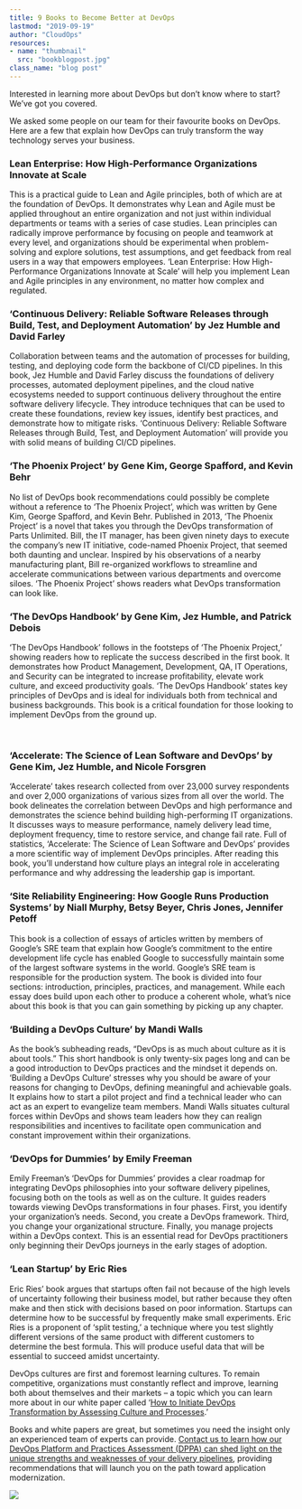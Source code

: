 ```yaml
---
title: 9 Books to Become Better at DevOps
lastmod: "2019-09-19"
author: "CloudOps"
resources:
- name: "thumbnail"
  src: "bookblogpost.jpg"
class_name: "blog post"
---
```



<p>Interested in learning more about DevOps but don’t know where to start? We’ve got you covered.</p> <p>We asked some people on our team for their favourite books on DevOps. Here are a few that explain how DevOps can truly transform the way technology serves your business.</p>

<div style="float: left; margin: 0px 20px 0px 0;" class="wp-block-image"> <img src="/images/blog/post/leanenterprise.png" alt="" class="wp-image-9694"></figure></div>

<h3><strong>Lean Enterprise: How High-Performance Organizations Innovate at Scale</strong></h3>

<p>This is a practical guide to Lean and Agile principles, both of which are at the foundation of DevOps. It demonstrates why Lean and Agile must be applied throughout an entire organization and not just within individual departments or teams with a series of case studies. Lean principles can radically improve performance by focusing on people and teamwork at every level, and organizations should be experimental when problem-solving and explore solutions, test assumptions, and get feedback from real users in a way that empowers employees. ‘Lean Enterprise: How High-Performance Organizations Innovate at Scale’ will help you implement Lean and Agile principles in any environment, no matter how complex and regulated.</p>

<div style="float: left; margin: 0px 20px 0px 0;" class="wp-block-image"> <img src="/images/blog/post/continuousdelivery.png" alt="" class="wp-image-9697"></figure></div>

<h3><strong>‘Continuous Delivery: Reliable Software Releases through Build, Test, and Deployment Automation’ by Jez Humble and David Farley&nbsp;</strong></h3>

<p>Collaboration between teams and the automation of processes for building, testing, and deploying code form the backbone of CI/CD pipelines. In this book, Jez Humble and David Farley discuss the foundations of delivery processes, automated deployment pipelines, and the cloud native ecosystems needed to support continuous delivery throughout the entire software delivery lifecycle. They introduce techniques that can be used to create these foundations, review key issues, identify best practices, and demonstrate how to mitigate risks. ‘Continuous Delivery: Reliable Software Releases through Build, Test, and Deployment Automation’ will provide you with solid means of building CI/CD pipelines.</p>

<div style="float: left; margin: 0px 20px 0px 0;" class="wp-block-image"> <img src="/images/blog/post/phoenixproject.png" alt="" class="wp-image-9701"></figure></div>

<h3><strong>‘The Phoenix Project’ by Gene Kim, George Spafford, and Kevin Behr</strong></h3>

<p>No list of DevOps book recommendations could possibly be complete without a reference to ‘The Phoenix Project’, which was written by Gene Kim, George Spafford, and Kevin Behr. Published in 2013, ‘The Phoenix Project’ is a novel that takes you through the DevOps transformation of Parts Unlimited. Bill, the IT manager, has been given ninety days to execute the company’s new IT initiative, code-named Phoenix Project, that seemed both daunting and unclear. Inspired by his observations of a nearby manufacturing plant, Bill re-organized workflows to streamline and accelerate communications between various departments and overcome siloes. ‘The Phoenix Project’ shows readers what DevOps transformation can look like.</p>

<div style="float: left; margin: 0px 20px 0px 0;" class="wp-block-image"> <img src="/images/blog/post/DevOpshandbook.png" alt="" class="wp-image-9703"></figure></div>

<h3><strong>‘The DevOps Handbook’ by Gene Kim, Jez Humble, and Patrick Debois</strong></h3>

<p>‘The DevOps Handbook’ follows in the footsteps of ‘The Phoenix Project,’ showing readers how to replicate the success described in the first book. It demonstrates how Product Management, Development, QA, IT Operations, and Security can be integrated to increase profitability, elevate work culture, and exceed productivity goals. ‘The DevOps Handbook’ states key principles of DevOps and is ideal for individuals both from technical and business backgrounds. This book is a critical foundation for those looking to implement DevOps from the ground up.</p>

<br>
<div style="float: left; margin: 0px 20px 0px 0;" class="wp-block-image"> <img src="/images/blog/post/acdeleratebook.png" alt="" class="wp-image-9705"></figure></div>

<h3><strong>‘Accelerate: The Science of Lean Software and DevOps’ by Gene Kim, Jez Humble, and Nicole Forsgren</strong></h3>

<p>‘Accelerate’ takes research collected from over 23,000 survey respondents and over 2,000 organizations of various sizes from all over the world. The book delineates the correlation between DevOps and high performance and demonstrates the science behind building high-performing IT organizations. It discusses ways to measure performance, namely delivery lead time, deployment frequency, time to restore service, and change fail rate. Full of statistics, ‘Accelerate: The Science of Lean Software and DevOps’ provides a more scientific way of implement DevOps principles. After reading this book, you’ll understand how culture plays an integral role in accelerating performance and why addressing the leadership gap is important.</p>

<div style="float: left; margin: 0px 20px 0px 0;" class="wp-block-image"> <img src="/images/blog/post/srebook.png" alt="" class="wp-image-9707"></figure></div>

<h3><strong>‘Site Reliability Engineering: How Google Runs Production Systems’ by Niall Murphy, Betsy Beyer, Chris Jones, Jennifer Petoff</strong></h3>

<p>This book is a collection of essays of articles written by members of Google’s SRE team that explain how Google’s commitment to the entire development life cycle has enabled Google to successfully maintain some of the largest software systems in the world. Google’s SRE team is responsible for the production system. The book is divided into four sections: introduction, principles, practices, and management. While each essay does build upon each other to produce a coherent whole, what’s nice about this book is that you can gain something by picking up any chapter.</p>

<div style="float: left; margin: 0px 20px 0px 0;" class="wp-block-image"> <img src="/images/blog/post/mandiwalls.png" alt="" class="wp-image-9709"></figure></div>

<h3><strong>‘Building a DevOps Culture’ by Mandi Walls</strong></h3>

<p>As the book’s subheading reads, “DevOps is as much about culture as it is about tools.” This short handbook is only twenty-six pages long and can be a good introduction to DevOps practices and the mindset it depends on. ‘Building a DevOps Culture’ stresses why you should be aware of your reasons for changing to DevOps, defining meaningful and achievable goals. It explains how to start a pilot project and find a technical leader who can act as an expert to evangelize team members. Mandi Walls situates cultural forces within DevOps and shows team leaders how they can realign responsibilities and incentives to facilitate open communication and constant improvement within their organizations.</p>

<div style="float: left; margin: 0px 20px 0px 0;" class="wp-block-image"> <img src="/images/blog/post/devopsdummies.png" alt="" class="wp-image-9711"></figure></div>

<h3><strong>‘DevOps for Dummies’ by Emily Freema</strong>n</h3>

<p>Emily Freeman’s ‘DevOps for Dummies’ provides a clear roadmap for integrating DevOps philosophies into your software delivery pipelines, focusing both on the tools as well as on the culture. It guides readers towards viewing DevOps transformations in four phases. First, you identify your organization’s needs. Second, you create a DevOps framework. Third, you change your organizational structure. Finally, you manage projects within a DevOps context. This is an essential read for DevOps practitioners only beginning their DevOps journeys in the early stages of adoption.&nbsp;</p>

<div style="float: left; margin: 0px 20px 0px 0;" class="wp-block-image"> <img src="/images/blog/post/startup.png" alt="" class="wp-image-9713"></figure></div>

<h3><strong>‘Lean Startup’ by Eric Ries</strong></h3>

<p>Eric Ries’ book argues that startups often fail not because of the high levels of uncertainty following their business model, but rather because they often make and then stick with decisions based on poor information. Startups can determine how to be successful by frequently make small experiments. Eric Ries is a proponent of ‘split testing,’ a technique where you test slightly different versions of the same product with different customers to determine the best formula. This will produce useful data that will be essential to succeed amidst uncertainty.</p>

<p>DevOps cultures are first and foremost learning cultures. To remain competitive, organizations must constantly reflect and improve, learning both about themselves and their markets – a topic which you can learn more about in our white paper called ‘<a href="https://info.cloudops.com/initiate-devops-transformation-by-assessing-culture-and-processes?utm_source=DevOps%20Books%20Blog%20Post&amp;utm_medium=Download%20this%20white%20paper%20text&amp;utm_campaign=DevOps%20Transformation%20white%20paper">How to Initiate DevOps Transformation by Assessing Culture and Processes</a>.’&nbsp;</p>

<p>Books and white papers are great, but sometimes you need the insight only an experienced team of experts can provide. <a href="https://www.cloudops.com/devops-platform-and-practices-assessment/?utm_source=DevOps%20Books%20Blog%20Post&amp;utm_medium=Contact%20us%20to%20learn%20more%20about%20a%20DPPA&amp;utm_campaign=DevOps%20Transformation%20white%20paper">Contact us to learn how our DevOps Platform and Practices Assessment (DPPA) can shed light on the unique strengths and weaknesses of your delivery pipelines</a>, providing recommendations that will launch you on the path toward application modernization.</p>

<div class="row">
    <div class="col-xl-8 offset-xl-2 col-lg-10 offset-lg-1 col-md-10 offset-md-1 col-sm-12 col-xs-12 cta-image">
      <img src="/images/blog/cta/white-paper.jpeg">
    </div>
</div>